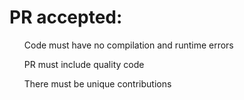 # PR accepted:
<ol>Code must have no compilation and runtime errors</ol>
<ol>PR must include quality code</ol>
<ol>There must be unique contributions</ol>
